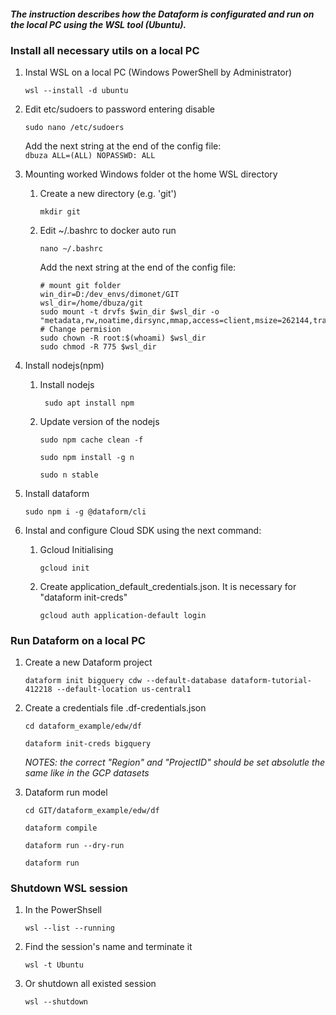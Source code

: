 #### _The instruction describes how the Dataform is configurated and run on the local PC using the WSL tool (Ubuntu)._ 

### Install all necessary utils on a local PC
1. Instal WSL on a local PC (Windows PowerShell by Administrator)
    ```shell
    wsl --install -d ubuntu
    ```
2. Edit etc/sudoers to password entering disable
    ```shell
    sudo nano /etc/sudoers
    ```
    Add the next string at the end of the config file:   
    `dbuza ALL=(ALL) NOPASSWD: ALL` 


3. Mounting worked Windows folder ot the home WSL directory
   1. Create a new directory (e.g. 'git')  
      ```shell
      mkdir git
      ``` 

   2. Edit ~/.bashrc to docker auto run
      ```shell
      nano ~/.bashrc       
      ```
      Add the next string at the end of the config file:      
        ```
        # mount git folder
        win_dir=D:/dev_envs/dimonet/GIT
        wsl_dir=/home/dbuza/git
        sudo mount -t drvfs $win_dir $wsl_dir -o "metadata,rw,noatime,dirsync,mmap,access=client,msize=262144,trans=virtio"
        # Change permision
        sudo chown -R root:$(whoami) $wsl_dir
        sudo chmod -R 775 $wsl_dir
        ```

3. Install nodejs(npm)
   1. Install nodejs 
      ```shell
       sudo apt install npm
      ``` 
   2. Update version of the nodejs
      ```shell
      sudo npm cache clean -f
      ```
      ```shell
      sudo npm install -g n
      ```
      ```shell
      sudo n stable
      ```
 
2. Install dataform
    ```shell
    sudo npm i -g @dataform/cli                         
    ```

3. Instal and configure Cloud SDK using the next command:
    1. Gcloud Initialising
        ```shell
        gcloud init
        ```
    2. Create application_default_credentials.json. It is necessary for "dataform init-creds"
        ```shell
        gcloud auth application-default login               	

### Run Dataform on a local PC

1. Create a new Dataform project
    ```shell
    dataform init bigquery cdw --default-database dataform-tutorial-412218 --default-location us-central1
    ```
2. Create a credentials file  .df-credentials.json
    ```shell
    cd dataform_example/edw/df    
    ```
    ```shell    
    dataform init-creds bigquery
    ```
    _NOTES: the correct "Region" and "ProjectID" should be set absolutle the same like in the GCP datasets_


3. Dataform run model
    ```shell
    cd GIT/dataform_example/edw/df
    ```
    ```shell
    dataform compile
    ```
    ```shell
    dataform run --dry-run
    ```
    ```shell  
    dataform run
    ```

### Shutdown WSL session
1. In the PowerShsell
   ```shell
   wsl --list --running
   ```
2. Find the session's name and terminate it 
   ```shell
   wsl -t Ubuntu
   ```
3. Or shutdown all existed session 
   ```shell
   wsl --shutdown
   ```  
